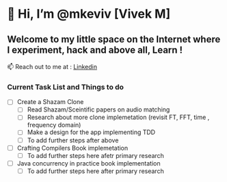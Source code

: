 # 👋 Hi, I’m @mkeviv [Vivek M]

<!--- 
- 👀 I’m interested in ...
- 🌱 I’m currently learning ...
- 💞️ I’m looking to collaborate on ...
--->
## Welcome to my little space on the Internet where I experiment, hack and above all, Learn !

📫 Reach out to me at : [Linkedin](https://www.linkedin.com/in/vivek-manoj/)

### Current Task List and Things to do
- [ ] Create a Shazam Clone 
  - [ ] Read Shazam/Sceintific papers on audio matching
  - [ ] Research about more clone implemetation (revisit FT, FFT, time , frequency domain)
  - [ ] Make a design for the app implementing TDD
  - [ ] To add further steps after above

- [ ] Crafting Compilers Book implemetation
  - [ ] To add further steps here afetr primary research

- [ ] Java concurrency in practice book implementation
  - [ ] To add further steps here after primary research
